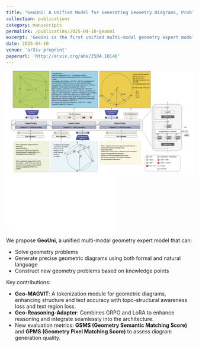 ```yaml
---
title: "GeoUni: A Unified Model for Generating Geometry Diagrams, Problems and Problem Solutions"
collection: publications
category: manuscripts
permalink: /publication/2025-04-10-geouni
excerpt: 'GeoUni is the first unified multi-modal geometry expert model that can solve geometry problems, generate precise geometric diagrams, and construct new problems based on knowledge points.'
date: 2025-04-10
venue: 'arXiv preprint'
paperurl: 'http://arxiv.org/abs/2504.10146'
---
```


![overview](/images/overviewgeoouni.png)
![poster](/images/POSTER-200dpi-flat.pdf)

We propose **GeoUni**, a unified multi-modal geometry expert model that can:

- Solve geometry problems
- Generate precise geometric diagrams using both formal and natural language
- Construct new geometry problems based on knowledge points

Key contributions:

- **Geo-MAGVIT**: A tokenization module for geometric diagrams, enhancing structure and text accuracy with topo-structural awareness loss and text region loss.
- **Geo-Reasoning-Adapter**: Combines GRPO and LoRA to enhance reasoning and integrate seamlessly into the architecture.
- New evaluation metrics: **GSMS (Geometry Semantic Matching Score)** and **GPMS (Geometry Pixel Matching Score)** to assess diagram generation quality.
